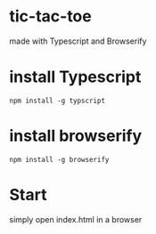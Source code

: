 # tic-tac-toe
made with Typescript and Browserify


# install Typescript
```npm install -g typscript```

# install browserify
```npm install -g browserify```

# Start
simply open index.html in a browser
